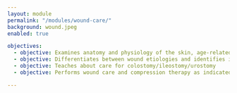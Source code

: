 ```yaml
--- 
layout: module
permalink: "/modules/wound-care/"
background: wound.jpeg
enabled: true

objectives:
  - objective: Examines anatomy and physiology of the skin, age-related changes and other factors that affect wound healing
  - objective: Differentiates between wound etiologies and identifies interventions for each etiology including appropriate use of products and other equipment
  - objective: Teaches about care for colostomy/ileostomy/urostomy
  - objective: Performs wound care and compression therapy as indicated

---
```

